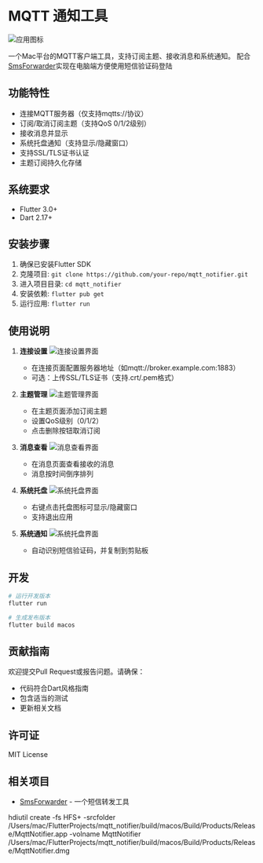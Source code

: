 # MQTT 通知工具

![应用图标](logo.svg)

一个Mac平台的MQTT客户端工具，支持订阅主题、接收消息和系统通知。
配合[SmsForwarder](https://github.com/pppscn/SmsForwarder)实现在电脑端方便使用短信验证码登陆

## 功能特性

- 连接MQTT服务器（仅支持mqtts://协议）
- 订阅/取消订阅主题（支持QoS 0/1/2级别）
- 接收消息并显示
- 系统托盘通知（支持显示/隐藏窗口）
- 支持SSL/TLS证书认证
- 主题订阅持久化存储

## 系统要求

- Flutter 3.0+
- Dart 2.17+

## 安装步骤

1. 确保已安装Flutter SDK
2. 克隆项目: `git clone https://github.com/your-repo/mqtt_notifier.git`
3. 进入项目目录: `cd mqtt_notifier`
4. 安装依赖: `flutter pub get`
5. 运行应用: `flutter run`

## 使用说明

1. **连接设置**
   ![连接设置界面](images/0.png)
   - 在连接页面配置服务器地址（如mqtt://broker.example.com:1883）
   - 可选：上传SSL/TLS证书（支持.crt/.pem格式）

2. **主题管理**
   ![主题管理界面](images/1.png)
   - 在主题页面添加订阅主题
   - 设置QoS级别（0/1/2）
   - 点击删除按钮取消订阅

3. **消息查看**
   ![消息查看界面](images/2.png)
   - 在消息页面查看接收的消息
   - 消息按时间倒序排列

4. **系统托盘**
   ![系统托盘界面](images/3.png)
   - 右键点击托盘图标可显示/隐藏窗口
   - 支持退出应用

5. **系统通知**
   ![系统托盘界面](images/4.png)
   - 自动识别短信验证码，并复制到剪贴板

## 开发

```bash
# 运行开发版本
flutter run

# 生成发布版本
flutter build macos
```

## 贡献指南

欢迎提交Pull Request或报告问题。请确保：

- 代码符合Dart风格指南
- 包含适当的测试
- 更新相关文档

## 许可证

MIT License

## 相关项目

- [SmsForwarder](https://github.com/pppscn/SmsForwarder) - 一个短信转发工具

hdiutil create -fs HFS+ -srcfolder /Users/mac/FlutterProjects/mqtt_notifier/build/macos/Build/Products/Release/MqttNotifier.app -volname MqttNotifier /Users/mac/FlutterProjects/mqtt_notifier/build/macos/Build/Products/Release/MqttNotifier.dmg